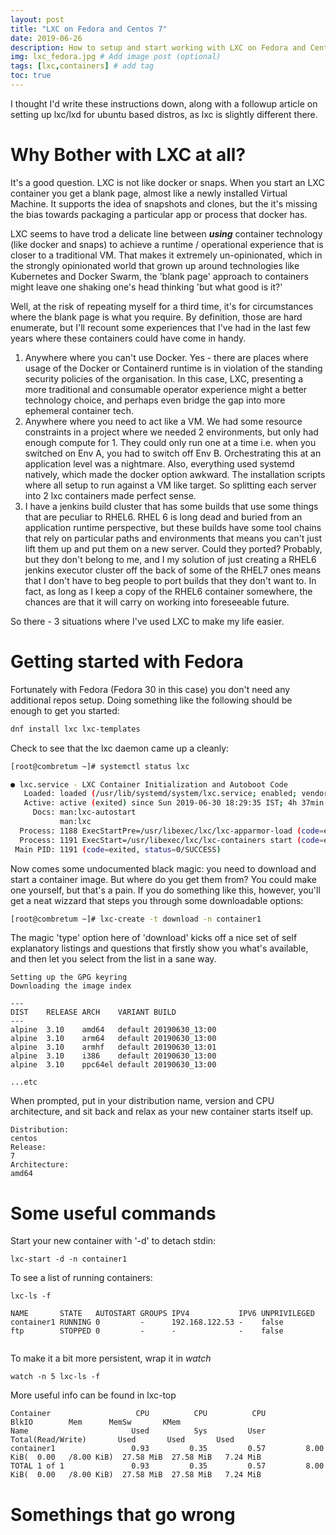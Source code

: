 ```yaml
---
layout: post
title: "LXC on Fedora and Centos 7"
date: 2019-06-26
description: How to setup and start working with LXC on Fedora and Centos 7
img: lxc_fedora.jpg # Add image post (optional)
tags: [lxc,containers] # add tag
toc: true
---
```


I thought I'd write these instructions down, along with a followup article on setting up lxc/lxd for ubuntu based distros, as lxc is slightly different there.

# Why Bother with LXC at all?

It's a good question. LXC is not like docker or snaps. When you start an LXC container you get a blank page, almost like a newly installed Virtual Machine. It supports the idea of snapshots and clones, but the it's missing the bias towards packaging a particular app or process that docker has.

LXC seems to have trod a delicate line between **_using_** container technology (like docker and snaps) to achieve a runtime / operational experience that is closer to a traditional VM. That makes it extremely un-opinionated, which in the strongly opinionated world that grown up around technologies like Kubernetes and Docker Swarm, the 'blank page' approach to containers might leave one shaking one's head thinking 'but what good is it?'

Well, at the risk of repeating myself for a third time, it's for circumstances where the blank page is what you require. By definition, those are hard enumerate, but I'll recount some experiences that I've had in the last few years where these containers could have come in handy.

1. Anywhere where you can't use Docker. Yes - there are places where usage of the Docker or Containerd runtime is in violation of the standing security policies of the organisation. In this case, LXC, presenting a more traditional and consumable operator experience might a better technology choice, and perhaps even bridge the gap into more ephemeral container tech.
2. Anywhere where you need to act like a VM. We had some resource constraints in a project where we needed 2 environments, but only had enough compute for 1. They could only run one at a time i.e. when you switched on Env A, you had to switch off Env B. Orchestrating this at an application level was a nightmare. Also, everything used systemd natively, which made the docker option awkward. The installation scripts where all setup to run against a VM like target. So splitting each server into 2 lxc containers made perfect sense.
3. I have a jenkins build cluster that has some builds that use some things that are peculiar to RHEL6. RHEL 6 is long dead and buried from an application runtime perspective, but these builds have some tool chains that rely on particular paths and environments that means you can't just lift them up and put them on a new server. Could they ported? Probably, but they don't belong to me, and I my solution of just creating a RHEL6 jenkins executor cluster off the back of some of the RHEL7 ones means that I don't have to beg people to port builds that they don't want to. In fact, as long as I keep a copy of the RHEL6 container somewhere, the chances are that it will carry on working into foreseeable future.

So there - 3 situations where I've used LXC to make my life easier.

# Getting started with Fedora

Fortunately with Fedora (Fedora 30 in this case) you don't need any additional repos setup. Doing something like the following should be enough to get you started:

```bash
dnf install lxc lxc-templates
```

Check to see that the lxc daemon came up a cleanly:

```bash
[root@combretum ~]# systemctl status lxc

● lxc.service - LXC Container Initialization and Autoboot Code
   Loaded: loaded (/usr/lib/systemd/system/lxc.service; enabled; vendor preset: disable>
   Active: active (exited) since Sun 2019-06-30 18:29:35 IST; 4h 37min ago
     Docs: man:lxc-autostart
           man:lxc
  Process: 1188 ExecStartPre=/usr/libexec/lxc/lxc-apparmor-load (code=exited, status=0/>
  Process: 1191 ExecStart=/usr/libexec/lxc/lxc-containers start (code=exited, status=0/>
 Main PID: 1191 (code=exited, status=0/SUCCESS)

```

Now comes some undocumented black magic: you need to download and start a container image. But where do you get them from? You could make one yourself, but that's a pain. If you do something like this, however, you'll get a neat wizzard that steps you through some downloadable options:


```sh
[root@combretum ~]# lxc-create -t download -n container1

```

The magic 'type' option here of 'download' kicks off a nice set of self explanatory listings and questions that firstly show you what's available, and then let you select from the list in a sane way.

```
Setting up the GPG keyring
Downloading the image index

---
DIST	RELEASE	ARCH	VARIANT	BUILD
---
alpine	3.10	amd64	default	20190630_13:00
alpine	3.10	arm64	default	20190630_13:00
alpine	3.10	armhf	default	20190630_13:01
alpine	3.10	i386	default	20190630_13:00
alpine	3.10	ppc64el	default	20190630_13:00

...etc

```

When prompted, put in your distribution name, version and CPU architecture, and sit back and relax as your new container starts itself up.

```
Distribution: 
centos
Release: 
7
Architecture: 
amd64

```

# Some useful commands

Start your new container with '-d' to detach stdin:

```
lxc-start -d -n container1
```

To see a list of running containers:

```
lxc-ls -f

NAME	   STATE   AUTOSTART GROUPS IPV4           IPV6 UNPRIVILEGED
container1 RUNNING 0         -      192.168.122.53 -    false
ftp        STOPPED 0         -      -              -    false
  
```

To make it a bit more persistent, wrap it in _watch_

```
watch -n 5 lxc-ls -f
```
More useful info can be found in lxc-top

```
Container                   CPU          CPU          CPU                                BlkIO        Mem      MemSw       KMem
Name                       Used          Sys         User                    Total(Read/Write)       Used       Used       Used
container1                 0.93         0.35         0.57         8.00 KiB(  0.00   /8.00 KiB)  27.58 MiB  27.58 MiB   7.24 MiB
TOTAL 1 of 1               0.93         0.35         0.57         8.00 KiB(  0.00   /8.00 KiB)  27.58 MiB  27.58 MiB   7.24 MiB
```


# Somethings that go wrong

